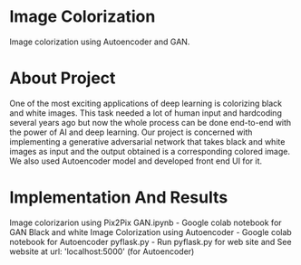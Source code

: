 # Image Colorization 
Image colorization using Autoencoder and GAN.

# About Project
One of the most exciting applications of deep learning is colorizing black and white images. This task needed a lot of human input and hardcoding several years ago but now the whole process can be done end-to-end with the power of AI and deep learning. Our project is concerned with implementing a generative adversarial network that takes black and white images as input and the output obtained is a corresponding colored image. We also used Autoencoder model and developed front end UI for it.

# Implementation And Results
Image colorizarion using Pix2Pix GAN.ipynb           - Google colab notebook for GAN
Black and white Image Colorization using Autoencoder - Google colab notebook for Autoencoder
pyflask.py                                           - Run pyflask.py for web site and See website at url: 'localhost:5000' (for Autoencoder)

